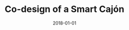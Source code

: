 ---
type: "paper_2018"
title: "Co-design of a Smart Cajón"
authors: Turchet, L., McPherson, A., Barthet, M.
date: 2018-01-01
published_in: "Journal of the Audio Engineering Society"
download_link: "http://www.aes.org/e-lib/browse.cfm?elib=19388"
---